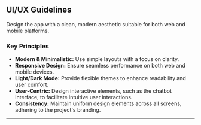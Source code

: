 ## UI/UX Guidelines
Design the app with a clean, modern aesthetic suitable for both web and mobile platforms.

### Key Principles
- **Modern & Minimalistic:** Use simple layouts with a focus on clarity.
- **Responsive Design:** Ensure seamless performance on both web and mobile devices.
- **Light/Dark Mode:** Provide flexible themes to enhance readability and user comfort.
- **User-Centric:** Design interactive elements, such as the chatbot interface, to facilitate intuitive user interactions.
- **Consistency:** Maintain uniform design elements across all screens, adhering to the project's branding.

---